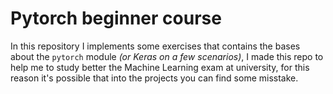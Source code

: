 # Pytorch beginner course

In this repository I implements some exercises that contains the bases about the `pytorch` module *(or Keras on a few scenarios)*, I made this repo to help me to study better the Machine Learning exam at university, for this reason it's possible that into the projects you can find some misstake.
